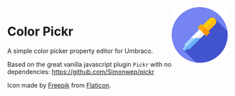 <img src="/assets/icon.svg" width="128" height="128" alt="Color Pickr" align="right" />

# Color Pickr
A simple color picker property editor for Umbraco.


Based on the great vanilla javascript plugin `Pickr` with no dependencies: https://github.com/Simonwep/pickr

Icon made by [Freepik](https://www.flaticon.com/authors/freepik "Freepik") from [Flaticon](https://www.flaticon.com "Flaticon").
